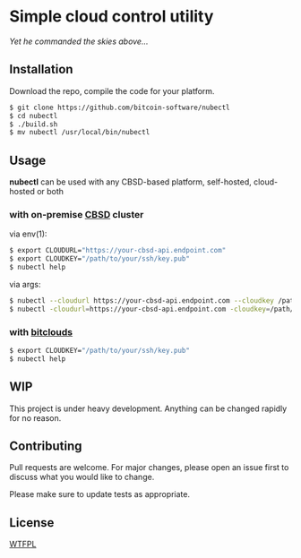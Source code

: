 # Simple cloud control utility
*Yet he commanded the skies above...*


## Installation

Download the repo, compile the code for your platform.

```bash
$ git clone https://github.com/bitcoin-software/nubectl
$ cd nubectl
$ ./build.sh
$ mv nubectl /usr/local/bin/nubectl

```

## Usage

**nubectl** can be used with any CBSD-based platform, self-hosted, cloud-hosted or both

### with on-premise [CBSD](https://github.com/cbsd/cbsd) cluster

via env(1):

```bash
$ export CLOUDURL="https://your-cbsd-api.endpoint.com"
$ export CLOUDKEY="/path/to/your/ssh/key.pub"
$ nubectl help
```

via args:

```bash
$ nubectl --cloudurl https://your-cbsd-api.endpoint.com --cloudkey /path/to/your/ssh/key.pub
$ nubectl -cloudurl=https://your-cbsd-api.endpoint.com -cloudkey=/path/to/your/ssh/key.pub
```

### with [bitclouds](https://bitclouds.sh)
```bash
$ export CLOUDKEY="/path/to/your/ssh/key.pub"
$ nubectl help
```

## WIP
This project is under heavy development. Anything can be changed rapidly for no reason.

## Contributing
Pull requests are welcome. For major changes, please open an issue first to discuss what you would like to change.

Please make sure to update tests as appropriate.

## License
[WTFPL](http://www.wtfpl.net/)
